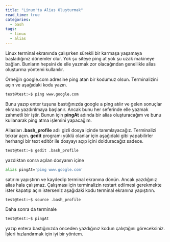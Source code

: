 ```yaml
---
title: "Linux'ta Alias Oluşturmak"
read_time: true
categories:
  - bash
tags:
  - linux
  - alias
---
```


Linux terminal ekranında çalışırken sürekli bir karmaşa yaşamaya başladığınız dönemler olur. Yok şu siteye ping at yok şu uzak makineye bağlan. 
Bunların hepsini de elle yazmak zor olacağından genellikle alias oluşturma yöntemi kullanılır.

Örneğin google.com adresine ping atan bir kodumuz olsun. Terminalizini açın ve aşağıdaki kodu yazın.

```bash
test@test:~$ ping www.google.com
```

Bunu yazıp enter tuşuna bastığınızda google a ping atılır ve gelen sonuçlar ekrana yazdırılmaya başlanır. 
Ancak bunu her seferinde elle yazmak zahmetli bir iştir. Bunun için **pingAt** adında bir alias oluşturacağım ve bunu kullanarak ping atma işlemini yapacağım.

Aliasları **.bash_profile** adlı gizli dosya içinde tanımlayacağız.
Terminalizi tekrar açın. **gedit** programı yüklü olanlar için aşağıdaki gibi yapabilirler herhangi bir text editör ile dosyayı açıp içini dolduracağız sadece. 

```bash
test@test:~$ gedit .bash_profile
```

yazdıktan sonra açılan dosyanın içine 

```bash
alias pingAt='ping www.google.com'
``` 

satırını yapıştırın ve kaydedip terminal ekranına dönün. Ancak yazdığınız alias hala çalışmaz. 
Çalışması için terminalizin restart edilmesi gerekmekte ister kapatıp açın isterseniz aşağıdaki kodu terminal ekranına yapıştırın.

```bash
test@test:~$ source .bash_profile
``` 

Daha sonra da terminale 

```bash
test@test:~$ pingAt
``` 

yazıp entera bastığınızda önceden yazdığınız kodun çalıştığını göreceksiniz. 
İşleri hızlandırmak için iyi bir yöntem.